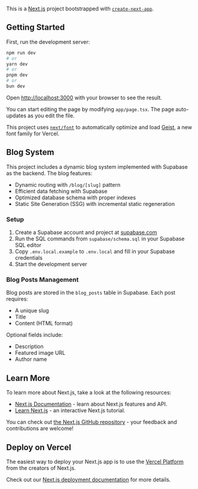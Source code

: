 This is a [Next.js](https://nextjs.org) project bootstrapped with [`create-next-app`](https://nextjs.org/docs/app/api-reference/cli/create-next-app).

## Getting Started

First, run the development server:

```bash
npm run dev
# or
yarn dev
# or
pnpm dev
# or
bun dev
```

Open [http://localhost:3000](http://localhost:3000) with your browser to see the result.

You can start editing the page by modifying `app/page.tsx`. The page auto-updates as you edit the file.

This project uses [`next/font`](https://nextjs.org/docs/app/building-your-application/optimizing/fonts) to automatically optimize and load [Geist](https://vercel.com/font), a new font family for Vercel.

## Blog System

This project includes a dynamic blog system implemented with Supabase as the backend. The blog features:

- Dynamic routing with `/blog/[slug]` pattern
- Efficient data fetching with Supabase
- Optimized database schema with proper indexes
- Static Site Generation (SSG) with incremental static regeneration

### Setup

1. Create a Supabase account and project at [supabase.com](https://supabase.com)
2. Run the SQL commands from `supabase/schema.sql` in your Supabase SQL editor
3. Copy `.env.local.example` to `.env.local` and fill in your Supabase credentials
4. Start the development server

### Blog Posts Management

Blog posts are stored in the `blog_posts` table in Supabase. Each post requires:

- A unique slug
- Title
- Content (HTML format)

Optional fields include:

- Description
- Featured image URL
- Author name

## Learn More

To learn more about Next.js, take a look at the following resources:

- [Next.js Documentation](https://nextjs.org/docs) - learn about Next.js features and API.
- [Learn Next.js](https://nextjs.org/learn) - an interactive Next.js tutorial.

You can check out [the Next.js GitHub repository](https://github.com/vercel/next.js) - your feedback and contributions are welcome!

## Deploy on Vercel

The easiest way to deploy your Next.js app is to use the [Vercel Platform](https://vercel.com/new?utm_medium=default-template&filter=next.js&utm_source=create-next-app&utm_campaign=create-next-app-readme) from the creators of Next.js.

Check out our [Next.js deployment documentation](https://nextjs.org/docs/app/building-your-application/deploying) for more details.
